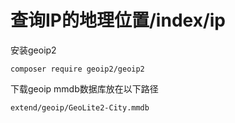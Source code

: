 # 查询IP的地理位置/index/ip
安装geoip2
```
composer require geoip2/geoip2
```

下载geoip mmdb数据库放在以下路径
```
extend/geoip/GeoLite2-City.mmdb
```